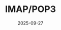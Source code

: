 ---
title: "IMAP/POP3"
date: 2025-09-27
layout: single
author_profile: true
toc: true
toc_label: "SMTP"
toc_icon: "mail"
toc_sticky: true
header:
  teaser: /assets/images/smtp.png
tags: [network, smtp]
difficulty: "Medium"
arch: linux
---